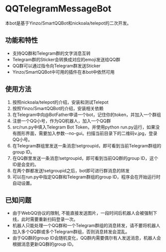 QQTelegramMessageBot
=========

本bot是基于Yinzo/SmartQQBot和nickoala/telepot的二次开发。

## 功能和特性
+ 支持QQ群和Telegram群的文字消息互转
+ Telegram群的Sticker会转换成对应的emoji发送给QQ群
+ QQ群可以通过指令向Telegram群发送Sticker
+ Yinzo/SmartQQBot中可用的插件在本bot中依然可用

## 使用方法
1. 按照nickoala/telepot的介绍，安装和测试Telepot
1. 按照Yinzo/SmartQQBot的介绍，安装相关依赖
1. 在Telegram中向@BotFather申请一个bot，记住你的token，并加入一个群组
1. 注册一个QQ小号，作为QQ机器人，加入一个QQ群
1. src/run.py中填入Telegram Bot Token，并使用python run.py运行，如果没有图形界面，需要加入参数--no-gui。扫描当前目录下的二维码v.jpg，登录QQ小号。
1. 在Telegram群组里发送一条消息!setgroupid，即可看到当前Telegram群组的group ID。
1. 在QQ群里发送一条消息!setgroupid，即可看到当前QQ群的group ID，这个ID是会变的。
1. 在两个群都发送!setgroupid之后，bot即可进行群消息的转发
1. 可以在run.py中指定QQ群和Telegram群组的group ID，程序会在开始运行时自动设置。

## 已知问题
+ 由于WebQQ协议的限制, 不能直接发送图片，一段时间后机器人会被强制下线，此时需要重新扫码登录一次。
+ 机器人只能处理一个QQ群和一个Telegram群组的消息转发，请不要将机器人加入多个QQ群或多个Telegram群组，否则消息转发会混乱。
+ 由于QQ群的group ID会随机变化，QQ群内需要偶尔有人发送消息，机器人会根据消息更新QQ群的group ID。
